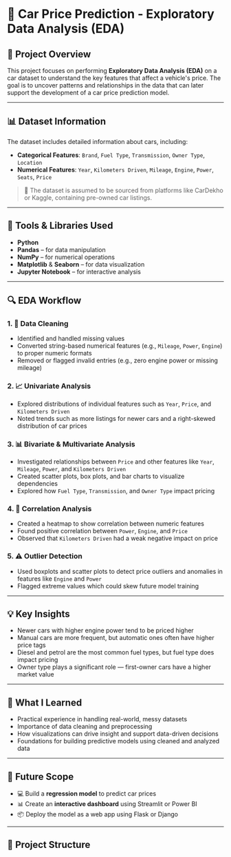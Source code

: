 # 🚗 Car Price Prediction - Exploratory Data Analysis (EDA)

## 📌 Project Overview

This project focuses on performing **Exploratory Data Analysis (EDA)** on a car dataset to understand the key features that affect a vehicle's price. The goal is to uncover patterns and relationships in the data that can later support the development of a car price prediction model.

---

## 📊 Dataset Information

The dataset includes detailed information about cars, including:

- **Categorical Features**: `Brand`, `Fuel Type`, `Transmission`, `Owner Type`, `Location`
- **Numerical Features**: `Year`, `Kilometers Driven`, `Mileage`, `Engine`, `Power`, `Seats`, `Price`

> 📁 The dataset is assumed to be sourced from platforms like CarDekho or Kaggle, containing pre-owned car listings.

---

## 🧰 Tools & Libraries Used

- **Python**
- **Pandas** – for data manipulation
- **NumPy** – for numerical operations
- **Matplotlib** & **Seaborn** – for data visualization
- **Jupyter Notebook** – for interactive analysis

---

## 🔍 EDA Workflow

### 1. 🧹 Data Cleaning
- Identified and handled missing values
- Converted string-based numerical features (e.g., `Mileage`, `Power`, `Engine`) to proper numeric formats
- Removed or flagged invalid entries (e.g., zero engine power or missing mileage)

### 2. 📈 Univariate Analysis
- Explored distributions of individual features such as `Year`, `Price`, and `Kilometers Driven`
- Noted trends such as more listings for newer cars and a right-skewed distribution of car prices

### 3. 📊 Bivariate & Multivariate Analysis
- Investigated relationships between `Price` and other features like `Year`, `Mileage`, `Power`, and `Kilometers Driven`
- Created scatter plots, box plots, and bar charts to visualize dependencies
- Explored how `Fuel Type`, `Transmission`, and `Owner Type` impact pricing

### 4. 🧠 Correlation Analysis
- Created a heatmap to show correlation between numeric features
- Found positive correlation between `Power`, `Engine`, and `Price`
- Observed that `Kilometers Driven` had a weak negative impact on price

### 5. ⚠️ Outlier Detection
- Used boxplots and scatter plots to detect price outliers and anomalies in features like `Engine` and `Power`
- Flagged extreme values which could skew future model training

---

## 💡 Key Insights

- Newer cars with higher engine power tend to be priced higher
- Manual cars are more frequent, but automatic ones often have higher price tags
- Diesel and petrol are the most common fuel types, but fuel type does impact pricing
- Owner type plays a significant role — first-owner cars have a higher market value

---

## 📌 What I Learned

- Practical experience in handling real-world, messy datasets
- Importance of data cleaning and preprocessing
- How visualizations can drive insight and support data-driven decisions
- Foundations for building predictive models using cleaned and analyzed data

---

## 🔮 Future Scope

- 💻 Build a **regression model** to predict car prices
- 📊 Create an **interactive dashboard** using Streamlit or Power BI
- 📦 Deploy the model as a web app using Flask or Django

---

## 📁 Project Structure

